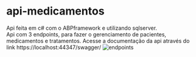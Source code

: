 # api-medicamentos
Api feita em c# com o ABPframework e utilizando sqlserver. </br>
Api com 3 endpoints, para fazer o gerenciamento de pacientes, medicamentos e tratamentos.
Acesse a documentação da api através do link https://localhost:44347/swagger/
![endpoints](https://user-images.githubusercontent.com/103462416/178320600-d9e79ea1-2892-4589-b4d9-de5c22892edc.jpg)

